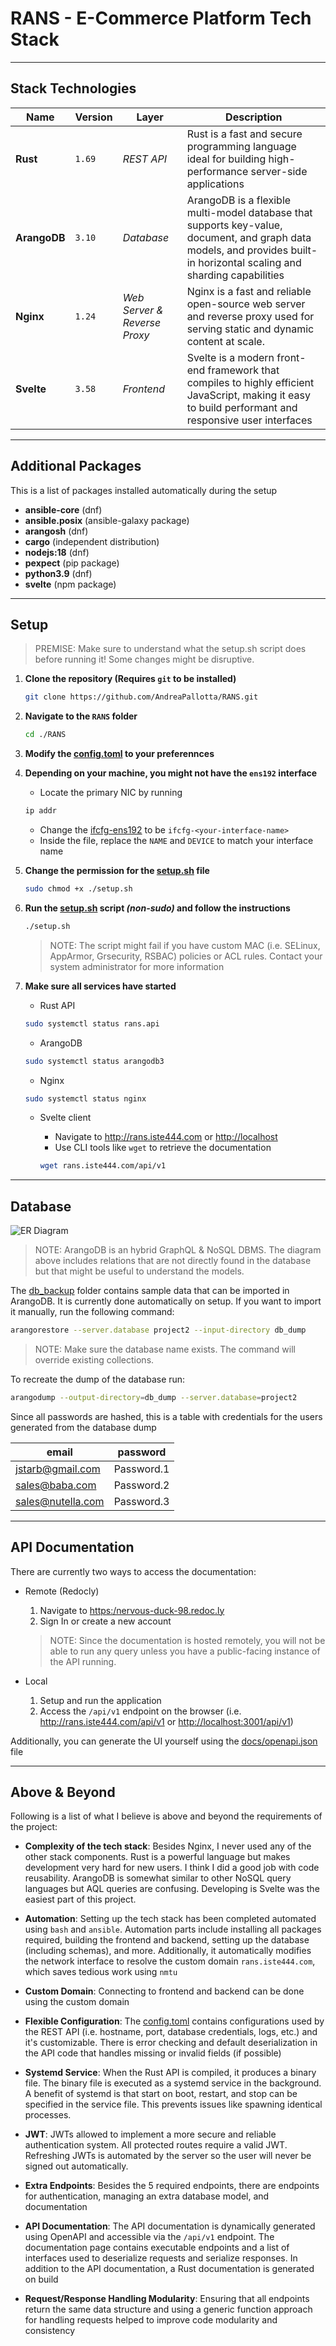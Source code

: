 # RANS - E-Commerce Platform Tech Stack

---

## Stack Technologies

| Name         | Version | Layer                        | Description                                                                                                                                                              |
| ------------ | ------- | ---------------------------- | ------------------------------------------------------------------------------------------------------------------------------------------------------------------------ |
| **Rust**     | `1.69`  | _REST API_                   | Rust is a fast and secure programming language ideal for building high-performance server-side applications                                                              |
| **ArangoDB** | `3.10`  | _Database_                   | ArangoDB is a flexible multi-model database that supports key-value, document, and graph data models, and provides built-in horizontal scaling and sharding capabilities |
| **Nginx**    | `1.24`  | _Web Server & Reverse Proxy_ | Nginx is a fast and reliable open-source web server and reverse proxy used for serving static and dynamic content at scale.                                              |
| **Svelte**   | `3.58`  | _Frontend_                   | Svelte is a modern front-end framework that compiles to highly efficient JavaScript, making it easy to build performant and responsive user interfaces                   |

---

## Additional Packages

This is a list of packages installed automatically during the setup

- **ansible-core** (dnf)
- **ansible.posix** (ansible-galaxy package)
- **arangosh** (dnf)
- **cargo** (independent distribution)
- **nodejs:18** (dnf)
- **pexpect** (pip package)
- **python3.9** (dnf)
- **svelte** (npm package)

---

## Setup

> PREMISE: Make sure to understand what the setup.sh script does before running it! Some changes might be disruptive.

1. **Clone the repository (Requires `git` to be installed)**

   ```bash
   git clone https://github.com/AndreaPallotta/RANS.git
   ```

2. **Navigate to the `RANS` folder**

   ```bash
   cd ./RANS
   ```

3. **Modify the [config.toml](./config/config.toml) to your preferennces**

4. **Depending on your machine, you might not have the `ens192` interface**

   - Locate the primary NIC by running

   ```bash
   ip addr
   ```

   - Change the [ifcfg-ens192](./config/ifcfg-ens192) to be `ifcfg-<your-interface-name>`
   - Inside the file, replace the `NAME` and `DEVICE` to match your interface name

5. **Change the permission for the [setup.sh](./setup.sh) file**

   ```bash
   sudo chmod +x ./setup.sh
   ```

6. **Run the [setup.sh](./setup.sh) script _(non-sudo)_ and follow the instructions**

   ```bash
   ./setup.sh
   ```

   > NOTE: The script might fail if you have custom MAC (i.e. SELinux, AppArmor, Grsecurity, RSBAC) policies or ACL rules. Contact your system administrator for more information

7. **Make sure all services have started**

   - Rust API

   ```bash
   sudo systemctl status rans.api
   ```

   - ArangoDB

   ```bash
   sudo systemctl status arangodb3
   ```

   - Nginx

   ```bash
   sudo systemctl status nginx
   ```

   - Svelte client

     - Navigate to <http://rans.iste444.com> or <http://localhost>
     - Use CLI tools like `wget` to retrieve the documentation

     ```bash
     wget rans.iste444.com/api/v1
     ```

---

## Database

![ER Diagram](./docs/er_diagram.png)

> NOTE: ArangoDB is an hybrid GraphQL & NoSQL DBMS. The diagram above includes relations that are not directly found in the database but that might be useful to understand the models.

The [db_backup](./db_backup/) folder contains sample data that can be imported in ArangoDB. It is currently done automatically on setup. If you want to import it manually, run the following command:

```bash
arangorestore --server.database project2 --input-directory db_dump
```

> NOTE: Make sure the database name exists. The command will override existing collections.

To recreate the dump of the database run:

```bash
arangodump --output-directory=db_dump --server.database=project2
```

Since all passwords are hashed, this is a table with credentials for the users generated from the database dump

| email             | password   |
| ----------------- | ---------- |
| jstarb@gmail.com  | Password.1 |
| sales@baba.com    | Password.2 |
| sales@nutella.com | Password.3 |

---

## API Documentation

There are currently two ways to access the documentation:

- Remote (Redocly)

  1. Navigate to <https:/nervous-duck-98.redoc.ly>
  2. Sign In or create a new account

  > NOTE: Since the documentation is hosted remotely, you will not be able to run any query unless you have a public-facing instance of the API running.

- Local
  1. Setup and run the application
  2. Access the `/api/v1` endpoint on the browser (i.e. <http://rans.iste444.com/api/v1> or <http://localhost:3001/api/v1>)

Additionally, you can generate the UI yourself using the [docs/openapi.json](./docs/openapi.json) file

---

## Above & Beyond

Following is a list of what I believe is above and beyond the requirements of the project:

- **Complexity of the tech stack**: Besides Nginx, I never used any of the other stack components. Rust is a powerful language but makes development very hard for new users. I think I did a good job with code reusability. ArangoDB is somewhat similar to other NoSQL query languages but AQL queries are confusing. Developing is Svelte was the easiest part of this project.

- **Automation**: Setting up the tech stack has been completed automated using `bash` and `ansible`. Automation parts include installing all packages required, building the frontend and backend, setting up the database (including schemas), and more. Additionally, it automatically modifies the network interface to resolve the custom domain `rans.iste444.com`, which saves tedious work using `nmtu`

- **Custom Domain**: Connecting to frontend and backend can be done using the custom domain

- **Flexible Configuration**: The [config.toml](./config/config.toml) contains configurations used by the REST API (i.e. hostname, port, database credentials, logs, etc.) and it's customizable. There is error checking and default deserialization in the API code that handles missing or invalid fields (if possible)

- **Systemd Service**: When the Rust API is compiled, it produces a binary file. The binary file is executed as a systemd service in the background. A benefit of systemd is that start on boot, restart, and stop can be specified in the service file. This prevents issues like spawning identical processes.

- **JWT**: JWTs allowed to implement a more secure and reliable authentication system. All protected routes require a valid JWT. Refreshing JWTs is automated by the server so the user will never be signed out automatically.

- **Extra Endpoints**: Besides the 5 required endpoints, there are endpoints for authentication, managing an extra database model, and documentation

- **API Documentation**: The API documentation is dynamically generated using OpenAPI and accessible via the `/api/v1` endpoint. The documentation page contains executable endpoints and a list of interfaces used to deserialize requests and serialize responses. In addition to the API documentation, a Rust documentation is generated on build

- **Request/Response Handling Modularity**: Ensuring that all endpoints return the same data structure and using a generic function approach for handling requests helped to improve code modularity and consistency
